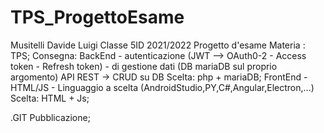 # TPS_ProgettoEsame
Musitelli Davide Luigi Classe 5ID 2021/2022
Progetto d'esame 
Materia : TPS;
Consegna:
BackEnd
        - autenticazione (JWT --> OAuth0-2 - Access token - Refresh token)
        - di gestione dati (DB mariaDB sul proprio argomento)
                API REST -> CRUD su DB
                Scelta: php + mariaDB;
FrontEnd
        - HTML/JS
        - Linguaggio a scelta (AndroidStudio,PY,C#,Angular,Electron,...)
                Scelta: HTML + Js;

.GIT
Pubblicazione;